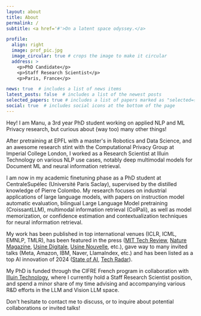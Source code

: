 ```yaml
---
layout: about
title: About
permalink: /
subtitle: <a href='#'>On a latent space odyssey.</a>

profile:
  align: right
  image: prof_pic.jpg
  image_circular: true # crops the image to make it circular
  address: >
    <p>PhD Candidate</p>
    <p>Staff Research Scientist</p>
    <p>Paris, France</p>

news: true  # includes a list of news items
latest_posts: false  # includes a list of the newest posts
selected_papers: true # includes a list of papers marked as "selected={true}"
social: true  # includes social icons at the bottom of the page
---
```


Hey! I am Manu, a 3rd year PhD student working on applied NLP and ML Privacy research, but curious about (way too) many other things!

After pretraining at EPFL with a master's in Robotics and Data Science, and an awesome research stint with the Computational Privacy Group at Imperial College London,
I worked as a Research Scientist at Illuin Technology on various NLP use cases, notably deep multimodal models for Document ML and neural information retrieval.

I am now in my academic finetuning phase as a PhD student at CentraleSupélec (Université Paris Saclay), supervised by the distilled knowledge of Pierre Colombo.
My research focuses on industrial applications of large language models, with papers on instruction model automatic evaluation, bilingual Large Language Model pretraining (CroissantLLM), multimodal information retrieval (ColPali), as well as model memorization, or confidence estimation and contextualization techniques for neural information retrieval.

My work has been published in top international venues (ICLR, ICML, EMNLP, TMLR), has been featured in the press ([MIT Tech Review](https://www.technologyreview.com/2024/07/25/1095347/a-new-tool-for-copyright-holders-can-show-if-their-work-is-in-ai-training-data/), [Nature Magazine](https://www.nature.com/articles/d41586-024-02599-9), [Usine Digitale](https://www.usine-digitale.fr/article/croissantllm-des-chercheurs-de-centralesupelec-lancent-un-modele-d-ia-open-source-et-bilingue.N2209348), [Usine Nouvelle](https://www.usinenouvelle.com/article/croissantllm-est-le-meilleur-modele-de-langage-en-francais-de-sa-taille-pretend-manuel-faysse-doctorant-au-laboratoire-mics.N2209811), etc.), gave way to many invited talks (Meta, Amazon, IBM, Naver, LlamaIndex, etc.) and has been listed as a top AI innovation of 2024 ([State of AI](https://www.stateof.ai/), [Tech Radar](https://www.thoughtworks.com/content/dam/thoughtworks/documents/radar/2024/10/tr_technology_radar_vol_31_en.pdf)).

My PhD is funded through the CIFRE French program in collaboration with [Illuin Technology](https://www.illuin.tech/en/), where I currently hold a Staff Research Scientist position, and spend a minor share of my time advising and accompanying various R&D efforts in the LLM and Vision LLM space.

Don't hesitate to contact me to discuss, or to inquire about potential collaborations or invited talks!
